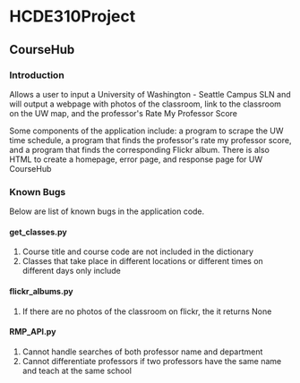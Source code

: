 # HCDE310Project

## CourseHub

### Introduction
Allows a user to input a University of Washington - Seattle Campus SLN and will output a webpage with photos of the classroom, link to the classroom on the UW map, and the professor's Rate My Professor Score

Some components of the application include: a program to scrape the UW time schedule, a program that finds the professor's rate my professor score, and a program that finds the corresponding Flickr album. There is also HTML to create a homepage, error page, and response page for UW CourseHub

### Known Bugs
Below are list of known bugs in the application code.

#### get_classes.py
1. Course title and course code are not included in the dictionary
2. Classes that take place in different locations or different times on different days only include 

#### flickr_albums.py
1. If there are no photos of the classroom on flickr, the it returns None

#### RMP_API.py
1. Cannot handle searches of both professor name and department
2. Cannot differentiate professors if two professors have the same name and teach at the same school

